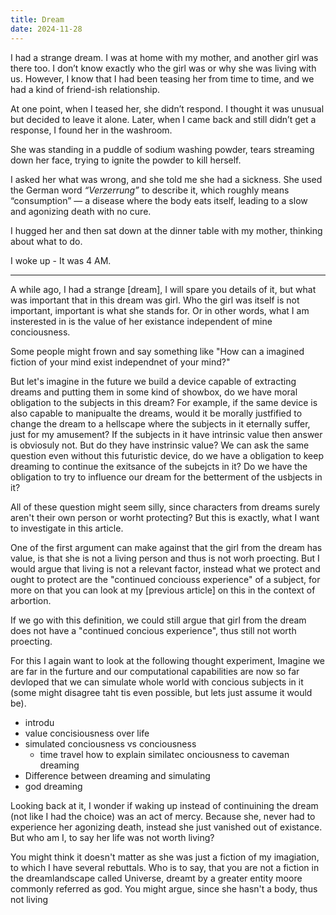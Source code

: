 ```yaml
---
title: Dream
date: 2024-11-28
---
```


I had a strange dream. I was at home with my mother, and another girl was there too. I don’t know exactly who the girl was or why she was living with us. However, I know that I had been teasing her from time to time, and we had a kind of friend-ish relationship. 

At one point, when I teased her, she didn’t respond. I thought it was unusual but decided to leave it alone. Later, when I came back and still didn’t get a response, I found her in the washroom. 

She was standing in a puddle of sodium washing powder, tears streaming down her face, trying to ignite the powder to kill herself. 

I asked her what was wrong, and she told me she had a sickness. She used the German word *“Verzerrung”* to describe it, which roughly means “consumption” — a disease where the body eats itself, leading to a slow and agonizing death with no cure. 

I hugged her and then sat down at the dinner table with my mother, thinking about what to do. 

I woke up - It was 4 AM. 

-----

A while ago, I had a strange [dream], I will spare you details of it, but what was important that in this dream was girl. Who the girl was itself is not important, important is what she stands for. Or in other words, what I am insterested in is the value of her existance independent of mine conciousness.

Some people might frown and say something like "How can a imagined fiction of your mind exist independnet of your mind?"

But let's imagine in the future we build a device capable of extracting dreams and putting them in some kind of showbox, do we have moral obligation to the subjects in this dream? For example, if the same device is also capable to manipualte the dreams, would it be morally justfified to change the dream to a hellscape where the subjects in it eternally suffer, just for my amusement? If the subjects in it have intrinsic value then answer is obviosuly not. But do they have instrinsic value?
We can ask the same question even without this futuristic device, do we have a obligation to keep dreaming to continue the exitsance of the subejcts in it? Do we have the obligation to try to influence our dream for the betterment of the usbjects in it?

All of these question might seem silly, since characters from dreams surely aren't their own person or worht protecting? But this is exactly, what I want to investigate in this article.


One of the first argument can make against that the girl from the dream has value, is that she is not a living person and thus is not worh proecting. But I would argue that living is not a relevant factor, instead what we protect and ought to protect are the "continued conciouss experience" of a subject, for more on that you can look at my [previous article] on this in the context of arbortion.

If we go with this definition, we could still argue that girl from the dream does not have a "continued concious experience", thus still not worth proecting.

For this I again want to look at the following thought experiment, Imagine we are far in the furture and our computational capabilities are now so far devloped that we can simulate whole world with concious subjects in it (some might disagree taht tis even possible, but lets just assume it would be). 



- introdu
- value concisiousness over life 
- simulated conciousness vs conciousness 
    - time travel how to explain similatec onciousness to caveman dreaming
- Difference between dreaming and simulating 
- god dreaming 



Looking back at it, I wonder if waking up instead of continuining the dream (not like I had the choice) was an act of mercy. Because she, never had to experience her agonizing death, instead she just vanished out of existance.
But who am I, to say her life was not worth living? 

You might think it doesn't matter as she was just a fiction of my imagiation, to which I have several rebuttals. Who is to say, that you are not a fiction in the dreamlandscape called Universe, dreamt by a greater entity moore commonly referred as god.
You might argue, since she hasn't a body, thus not living 
